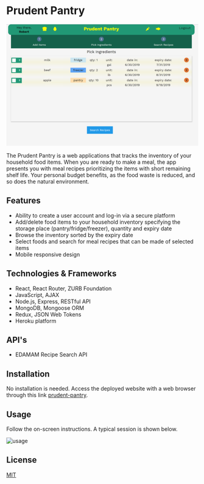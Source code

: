 # Prudent Pantry

![prudent-pantry](images/prudent-pantry.png 'Prudent Pantry')

The Prudent Pantry is a web applications that tracks the inventory of your household food items. When you are ready to make a meal, the app presents you with meal recipes prioritizing the items with short remaining shelf life. Your personal budget benefits, as the food waste is reduced, and so does the natural environment.

## Features

- Ability to create a user account and log-in via a secure platform
- Add/delete food items to your household inventory specifying the storage place (pantry/fridge/freezer), quantity and expiry date
- Browse the inventory sorted by the expiry date
- Select foods and search for meal recipes that can be made of selected items
- Mobile responsive design

## Technologies & Frameworks

- React, React Router, ZURB Foundation
- JavaScript, AJAX
- Node.js, Express, RESTful API
- MongoDB, Mongoose ORM
- Redux, JSON Web Tokens
- Heroku platform

## API's

- EDAMAM Recipe Search API

## Installation

No installation is needed. Access the deployed website with a web browser through this link [prudent-pantry](https://prudent-pantry.herokuapp.com/).

## Usage

Follow the on-screen instructions. A typical session is shown below.

![usage](images/usage.gif 'Usage')

## License

[MIT](https://choosealicense.com/licenses/mit/)
